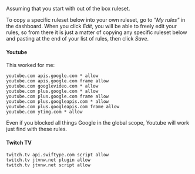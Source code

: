 Assuming that you start with out of the box ruleset.

To copy a specific ruleset below into your own ruleset, go to _"My rules"_ in the dashboard. When you click _Edit_, you will be able to freely edit your rules, so from there it is just a matter of copying any specific ruleset below and pasting at the end of your list of rules, then click _Save_.

#### Youtube

This worked for me:

    youtube.com apis.google.com * allow
    youtube.com apis.google.com frame allow
    youtube.com googlevideo.com * allow
    youtube.com plus.google.com * allow
    youtube.com plus.google.com frame allow
    youtube.com plus.googleapis.com * allow
    youtube.com plus.googleapis.com frame allow
    youtube.com ytimg.com * allow

Even if you blocked all things Google in the global scope, Youtube will work just find with these rules.

#### Twitch TV

    twitch.tv api.swiftype.com script allow
    twitch.tv jtvnw.net plugin allow
    twitch.tv jtvnw.net script allow
